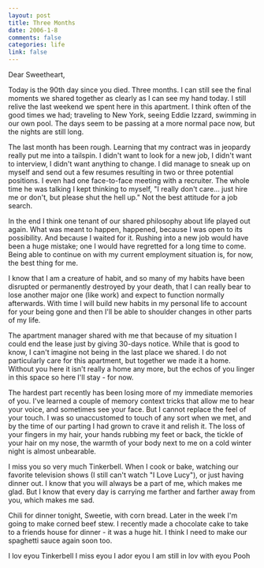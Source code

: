 ```yaml
--- 
layout: post
title: Three Months
date: 2006-1-8
comments: false
categories: life
link: false
---
```

Dear Sweetheart,

Today is the 90th day since you died. Three months. I can still see the final moments we shared together as clearly as I can see my hand today. I still relive the last weekend we spent here in this apartment. I think often of the good times we had; traveling to New York, seeing Eddie Izzard, swimming in our own pool. The days seem to be passing at a more normal pace now, but the nights are still long.

The last month has been rough. Learning that my contract was in jeopardy really put me into a tailspin. I didn't want to look for a new job, I didn't want to interview, I didn't want anything to change. I did manage to sneak up on myself and send out a few resumes resulting in two or three potential positions. I even had one face-to-face meeting with a recruiter. The whole time he was talking I kept thinking to myself, "I really don't care... just hire me or don't, but please shut the hell up." Not the best attitude for a job search.

In the end I think one tenant of our shared philosophy about life played out again. What was meant to happen, happened, because I was open to its possibility. And because I waited for it. Rushing into a new job would have been a huge mistake; one I would have regretted for a long time to come. Being able to continue on with my current employment situation is, for now, the best thing for me.

I know that I am a creature of habit, and so many of my habits have been disrupted or permanently destroyed by your death, that I can really bear to lose another major one (like work) and expect to function normally afterwards. With time I will build new habits in my personal life to account for your being gone and then I'll be able to shoulder changes in other parts of my life.

The apartment manager shared with me that because of my situation I could end the lease just by giving 30-days notice. While that is good to know, I can't imagine not being in the last place we shared. I do not particularly care for this apartment, but together we made it a home. Without you here it isn't really a home any more, but the echos of you linger in this space so here I'll stay - for now.

The hardest part recently has been losing more of my immediate memories of you. I've learned a couple of memory context tricks that allow me to hear your voice, and sometimes see your face. But I cannot replace the feel of your touch. I was so unaccustomed to touch of any sort when we met, and by the time of our parting I had grown to crave it and relish it. The loss of your fingers in my hair, your hands rubbing my feet or back, the tickle of your hair on my nose, the warmth of your body next to me on a cold winter night is almost unbearable.

I miss you so very much Tinkerbell. When I cook or bake, watching our favorite television shows (I still can't watch "I Love Lucy"), or just having dinner out. I know that you will always be a part of me, which makes me glad. But I know that every day is carrying me farther and farther away from you, which makes me sad.

Chili for dinner tonight, Sweetie, with corn bread. Later in the week I'm going to make corned beef stew. I recently made a chocolate cake to take to a friends house for dinner - it was a huge hit. I think I need to make our spaghetti sauce again soon too.

I lov eyou Tinkerbell
I miss eyou
I ador eyou
I am still in lov with eyou
Pooh
